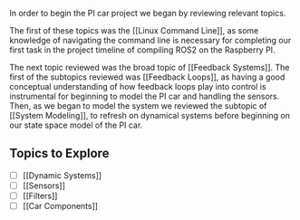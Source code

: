 In order to begin the PI car project we began by reviewing relevant topics. 

The first of these topics was the [[Linux Command Line]], as some knowledge of navigating the command line is necessary for completing our first task in the project timeline of compiling ROS2 on the Raspberry PI.

The next topic reviewed was the broad topic of [[Feedback Systems]]. The first of the subtopics reviewed was [[Feedback Loops]], as having a good conceptual understanding of how feedback loops play into control is instrumental for beginning to model the PI car and handling the sensors. Then, as we began to model the system we reviewed the subtopic of [[System Modeling]], to refresh on dynamical systems before beginning on our state space model of the PI car.

## Topics to Explore

- [ ] [[Dynamic Systems]]
- [ ] [[Sensors]]
- [ ] [[Filters]]
- [ ] [[Car Components]]
